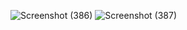 ![Screenshot (386)](https://github.com/Berlinshaju/CCNA/assets/66897078/2594df26-ea32-499c-a297-6627cebf244f)
![Screenshot (387)](https://github.com/Berlinshaju/CCNA/assets/66897078/d666267c-9a85-4cd6-b62b-f06585f755cf)
